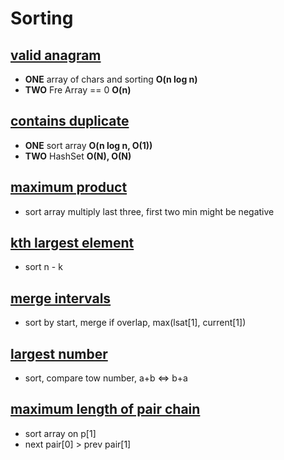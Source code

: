 # Sorting

## [valid anagram](https://leetcode.com/problems/valid-anagram/) 
- **ONE** array of chars and sorting **O(n log n)**
- **TWO** Fre Array == 0 **O(n)**

## [contains duplicate](https://leetcode.com/problems/contains-duplicate/)
- **ONE** sort array **O(n log n, O(1))** 
- **TWO** HashSet **O(N), O(N)**  

## [maximum product](https://leetcode.com/problems/maximum-product/)
- sort array multiply last three, first two min might be negative 

## [kth largest element](https://leetcode.com/problems/kth-largest-element-in-an-array/)
- sort n - k 

## [merge intervals](https://leetcode.com/problems/merge-intervals/)
- sort by start, merge if overlap, max(lsat[1], current[1])

## [largest number](https://leetcode.com/problems/largest-number/)
- sort, compare tow number, a+b <=> b+a

## [maximum length of pair chain](https://leetcode.com/problems/maximum-length-of-pair-chain/) 
- sort array on p[1] 
- next pair[0] > prev pair[1]